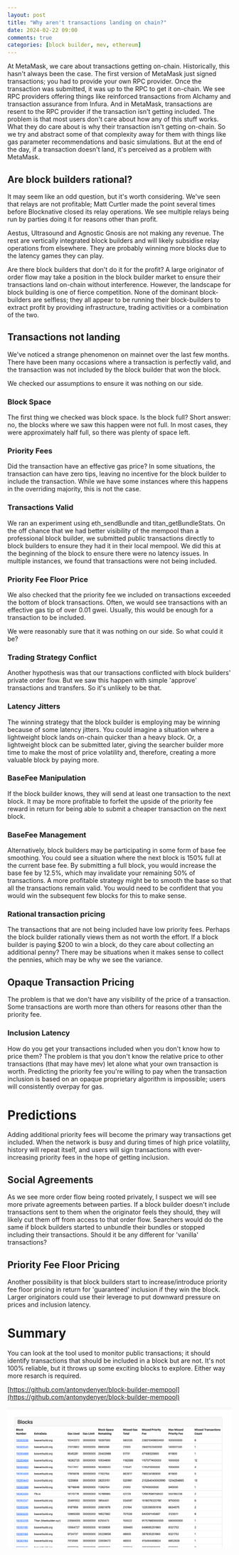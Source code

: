 ```yaml
---
layout: post
title: "Why aren't transactions landing on chain?"
date: 2024-02-22 09:00
comments: true
categories: [block builder, mev, ethereum]
---
```


At MetaMask, we care about transactions getting on-chain. Historically, this hasn't always been the case. The first version of MetaMask just signed transactions; you had to provide your own RPC provider. Once the transaction was submitted, it was up to the RPC to get it on-chain. We see RPC providers offering things like reinforced transactions from Alchamy and transaction assurance from Infura. And in MetaMask, transactions are resent to the RPC provider if the transaction isn't getting included. The problem is that most users don't care about how any of this stuff works. What they do care about is why their transaction isn't getting on-chain. So we try and abstract some of that complexity away for them with things like gas parameter recommendations and basic simulations. But at the end of the day, if a transaction doesn't land, it's perceived as a problem with MetaMask. 

## Are block builders rational?
It may seem like an odd question, but it's worth considering. We've seen that relays are not profitable; Matt Curtler made the point several times before Blocknative closed its relay operations. We see multiple relays being run by parties doing it for reasons other than profit. 

Aestus, Ultrasound and Agnostic Gnosis are not making any revenue. The rest are vertically integrated block builders and will likely subsidise relay operations from elsewhere. They are probably winning more blocks due to the latency games they can play.

Are there block builders that don't do it for the profit?
A large originator of order flow may take a position in the block builder market to ensure their transactions land on-chain without interference. However, the landscape for block building is one of fierce competition. None of the dominant block-builders are selfless; they all appear to be running their block-builders to extract profit by providing infrastructure, trading activities or a combination of the two. 

## Transactions not landing
We've noticed a strange phenomenon on mainnet over the last few months. There have been many occasions where a transaction is perfectly valid, and the transaction was not included by the block builder that won the block.

We checked our assumptions to ensure it was nothing on our side.

### Block Space
The first thing we checked was block space. Is the block full? Short answer: no, the blocks where we saw this happen were not full. In most cases, they were approximately half full, so there was plenty of space left.

### Priority Fees
Did the transaction have an effective gas price? In some situations, the transaction can have zero tips, leaving no incentive for the block builder to include the transaction. While we have some instances where this happens in the overriding majority, this is not the case. 

### Transactions Valid
We ran an experiment using eth_sendBundle and titan_getBundleStats. On the off chance that we had better visibility of the mempool than a professional block builder, we submitted public transactions directly to block builders to ensure they had it in their local mempool. We did this at the beginning of the block to ensure there were no latency issues. In multiple instances, we found that transactions were not being included.

### Priority Fee Floor Price
We also checked that the priority fee we included on transactions exceeded the bottom of block transactions. Often, we would see transactions with an effective gas tip of over 0.01 gwei. Usually, this would be enough for a transaction to be included.

We were reasonably sure that it was nothing on our side. So what could it be?

### Trading Strategy Conflict
Another hypothesis was that our transactions conflicted with block builders' private order flow. But we saw this happen with simple 'approve' transactions and transfers. So it's unlikely to be that. 

### Latency Jitters
The winning strategy that the block builder is employing may be winning because of some latency jitters. You could imagine a situation where a lightweight block lands on-chain quicker than a heavy block. Or, a lightweight block can be submitted later, giving the searcher builder more time to make the most of price volatility and, therefore, creating a more valuable block by paying more.

### BaseFee Manipulation
If the block builder knows, they will send at least one transaction to the next block. It may be more profitable to forfeit the upside of the priority fee reward in return for being able to submit a cheaper transaction on the next block. 

### BaseFee Management
Alternatively, block builders may be participating in some form of base fee smoothing. You could see a situation where the next block is 150% full at the current base fee. By submitting a full block, you would increase the base fee by 12.5%, which may invalidate your remaining 50% of transactions. A more profitable strategy might be to smooth the base so that all the transactions remain valid. You would need to be confident that you would win the subsequent few blocks for this to make sense.

### Rational transaction pricing
The transactions that are not being included have low priority fees. Perhaps the block builder rationally views them as not worth the effort. If a block builder is paying $200 to win a block, do they care about collecting an additional penny? There may be situations when it makes sense to collect the pennies, which may be why we see the variance.

## Opaque Transaction Pricing
The problem is that we don't have any visibility of the price of a transaction. Some transactions are worth more than others for reasons other than the priority fee. 

### Inclusion Latency
How do you get your transactions included when you don't know how to price them? The problem is that you don't know the relative price to other transactions (that may have mev) let alone what your own transaction is worth. Predicting the priority fee you're willing to pay when the transaction inclusion is based on an opaque proprietary algorithm is impossible; users will consistently overpay for gas.

# Predictions
Adding additional priority fees will become the primary way transactions get included. When the network is busy and during times of high price volatility, history will repeat itself, and users will sign transactions with ever-increasing priority fees in the hope of getting inclusion. 

## Social Agreements
As we see more order flow being rooted privately, I suspect we will see more private agreements between parties. If a block builder doesn't include transactions sent to them when the originator feels they should, they will likely cut them off from access to that order flow. Searchers would do the same if block builders started to unbundle their bundles or stopped including their transactions. Should it be any different for 'vanilla' transactions?

## Priority Fee Floor Pricing
Another possibility is that block builders start to increase/introduce priority fee floor pricing in return for 'guaranteed' inclusion if they win the block. Larger originators could use their leverage to put downward pressure on prices and inclusion latency. 

# Summary 

You can look at the tool used to monitor public transactions; it should identify transactions that should be included in a block but are not. It's not 100% reliable, but it throws up some exciting blocks to explore. Either way more resarch is required.

[https://github.com/antonydenyer/block-builder-mempool](https://github.com/antonydenyer/block-builder-mempool)

<div style="text-align:center;">
  <a href="/assets/img/blog/transaction-inclusion-latency/web.png">
    <img src="/assets/img/blog/transaction-inclusion-latency/web.png" alt="web table of missing transactions">
  </a>
</div>

